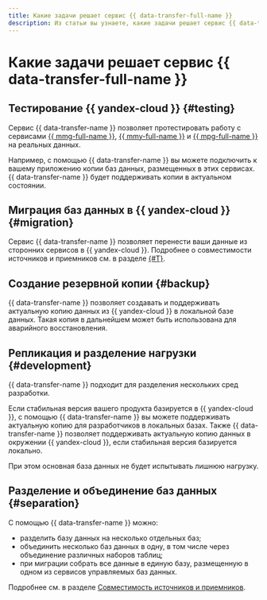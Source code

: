 ```yaml
---
title: Какие задачи решает сервис {{ data-transfer-full-name }}
description: Из статьи вы узнаете, какие задачи решает сервис {{ data-transfer-full-name }}.
---
```


# Какие задачи решает сервис {{ data-transfer-full-name }}

## Тестирование {{ yandex-cloud }} {#testing}

Сервис {{ data-transfer-name }} позволяет протестировать работу с сервисами [{{ mmg-full-name }}](../../storedoc/), [{{ mmy-full-name }}](../../managed-mysql/) и [{{ mpg-full-name }}](../../managed-postgresql/) на реальных данных.

Например, с помощью {{ data-transfer-name }} вы можете подключить к вашему приложению копии баз данных, размещенных в этих сервисах. {{ data-transfer-name }} будет поддерживать копии в актуальном состоянии.

## Миграция баз данных в {{ yandex-cloud }} {#migration}

Сервис {{ data-transfer-name }} позволяет перенести ваши данные из сторонних сервисов в {{ yandex-cloud }}. Подробнее о совместимости источников и приемников см. в разделе [{#T}](./index.md#connectivity-matrix).

## Создание резервной копии {#backup}

{{ data-transfer-name }} позволяет создавать и поддерживать актуальную копию данных из {{ yandex-cloud }} в локальной базе данных. Такая копия в дальнейшем может быть использована для аварийного восстановления.

## Репликация и разделение нагрузки {#development}

{{ data-transfer-name }} подходит для разделения нескольких сред разработки.

Если стабильная версия вашего продукта базируется в {{ yandex-cloud }}, с помощью {{ data-transfer-name }} вы можете поддерживать актуальную копию для разработчиков в локальных базах. Также {{ data-transfer-name }} позволяет поддерживать актуальную копию данных в окружении {{ yandex-cloud }}, если стабильная версия базируется локально.

При этом основная база данных не будет испытывать лишнюю нагрузку.

## Разделение и объединение баз данных {#separation}

С помощью {{ data-transfer-name }} можно:

* разделить базу данных на несколько отдельных баз;
* объединить несколько баз данных в одну, в том числе через объединение различных наборов таблиц;
* при миграции собрать все данные в единую базу, размещенную в одном из сервисов управляемых баз данных.

Подробнее см. в разделе [Совместимость источников и приемников](./index.md#connectivity-matrix).
